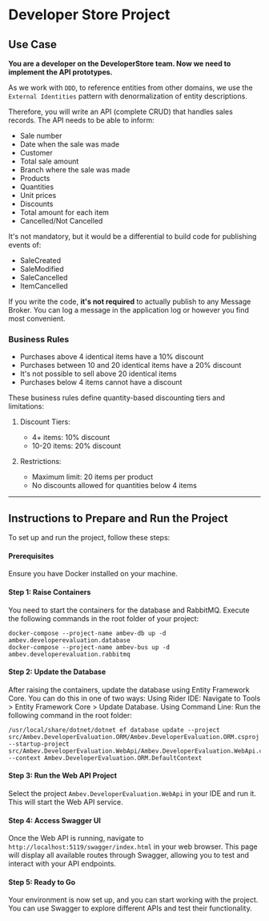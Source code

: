# Developer Store Project

## Use Case
**You are a developer on the DeveloperStore team. Now we need to implement the API prototypes.**

As we work with `DDD`, to reference entities from other domains, we use the `External Identities` pattern with denormalization of entity descriptions.

Therefore, you will write an API (complete CRUD) that handles sales records. The API needs to be able to inform:

* Sale number
* Date when the sale was made
* Customer
* Total sale amount
* Branch where the sale was made
* Products
* Quantities
* Unit prices
* Discounts
* Total amount for each item
* Cancelled/Not Cancelled

It's not mandatory, but it would be a differential to build code for publishing events of:
* SaleCreated
* SaleModified
* SaleCancelled
* ItemCancelled

If you write the code, **it's not required** to actually publish to any Message Broker. You can log a message in the application log or however you find most convenient.

### Business Rules

* Purchases above 4 identical items have a 10% discount
* Purchases between 10 and 20 identical items have a 20% discount
* It's not possible to sell above 20 identical items
* Purchases below 4 items cannot have a discount

These business rules define quantity-based discounting tiers and limitations:

1. Discount Tiers:
   - 4+ items: 10% discount
   - 10-20 items: 20% discount

2. Restrictions:
   - Maximum limit: 20 items per product
   - No discounts allowed for quantities below 4 items

---

## Instructions to Prepare and Run the Project
To set up and run the project, follow these steps:

#### Prerequisites
Ensure you have Docker installed on your machine.


#### Step 1: Raise Containers
You need to start the containers for the database and RabbitMQ. Execute the following commands in the root folder of your project:

```
docker-compose --project-name ambev-db up -d ambev.developerevaluation.database
docker-compose --project-name ambev-bus up -d ambev.developerevaluation.rabbitmq
```

#### Step 2: Update the Database
After raising the containers, update the database using Entity Framework Core. You can do this in one of two ways:
Using Rider IDE:
Navigate to Tools > Entity Framework Core > Update Database.
Using Command Line:
Run the following command in the root folder:

```
/usr/local/share/dotnet/dotnet ef database update --project src/Ambev.DeveloperEvaluation.ORM/Ambev.DeveloperEvaluation.ORM.csproj --startup-project src/Ambev.DeveloperEvaluation.WebApi/Ambev.DeveloperEvaluation.WebApi.csproj --context Ambev.DeveloperEvaluation.ORM.DefaultContext
```

#### Step 3: Run the Web API Project 
Select the project `Ambev.DeveloperEvaluation.WebApi` in your IDE and run it. This will start the Web API service.

#### Step 4: Access Swagger UI
Once the Web API is running, navigate to `http://localhost:5119/swagger/index.html` in your web browser. This page will display all available routes through Swagger, allowing you to test and interact with your API endpoints.

#### Step 5: Ready to Go
Your environment is now set up, and you can start working with the project. You can use Swagger to explore different APIs and test their functionality.
